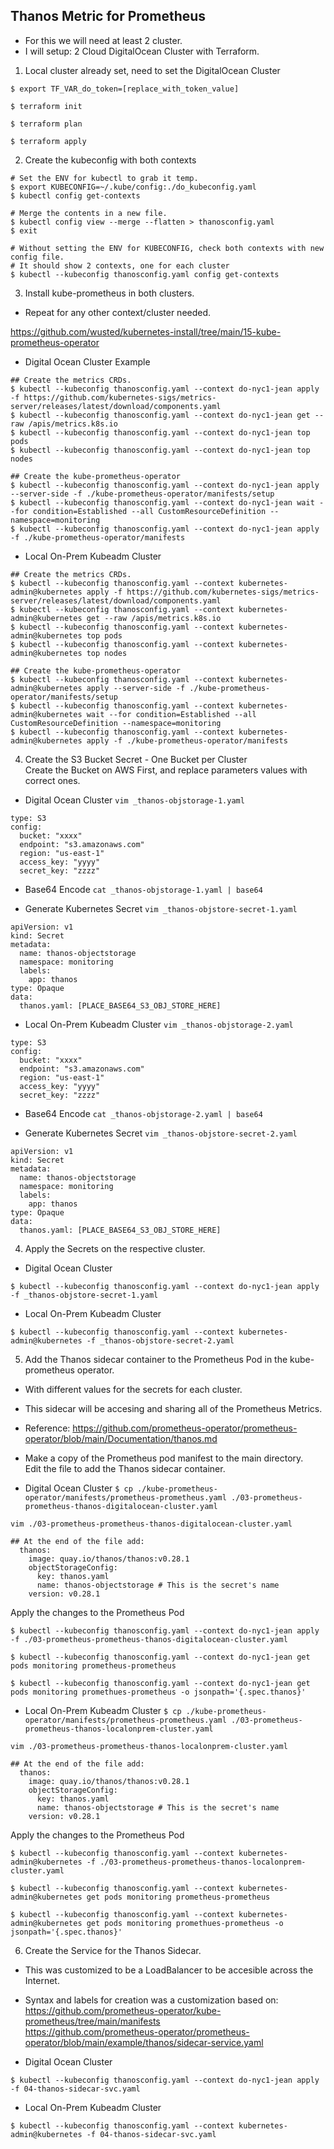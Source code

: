 ## Thanos Metric for Prometheus
- For this we will need at least 2 cluster.
- I will setup: 2 Cloud DigitalOcean Cluster with Terraform.

1. Local cluster already set, need to set the DigitalOcean Cluster
```
$ export TF_VAR_do_token=[replace_with_token_value]

$ terraform init

$ terraform plan

$ terraform apply
```

2. Create the kubeconfig with both contexts

```
# Set the ENV for kubectl to grab it temp.
$ export KUBECONFIG=~/.kube/config:./do_kubeconfig.yaml
$ kubectl config get-contexts

# Merge the contents in a new file.
$ kubectl config view --merge --flatten > thanosconfig.yaml
$ exit

# Without setting the ENV for KUBECONFIG, check both contexts with new config file.
# It should show 2 contexts, one for each cluster
$ kubectl --kubeconfig thanosconfig.yaml config get-contexts
```

3. Install kube-prometheus in both clusters.
- Repeat for any other context/cluster needed.

https://github.com/wusted/kubernetes-install/tree/main/15-kube-prometheus-operator

- Digital Ocean Cluster Example
```
## Create the metrics CRDs.
$ kubectl --kubeconfig thanosconfig.yaml --context do-nyc1-jean apply -f https://github.com/kubernetes-sigs/metrics-server/releases/latest/download/components.yaml
$ kubectl --kubeconfig thanosconfig.yaml --context do-nyc1-jean get --raw /apis/metrics.k8s.io
$ kubectl --kubeconfig thanosconfig.yaml --context do-nyc1-jean top pods
$ kubectl --kubeconfig thanosconfig.yaml --context do-nyc1-jean top nodes

## Create the kube-prometheus-operator
$ kubectl --kubeconfig thanosconfig.yaml --context do-nyc1-jean apply --server-side -f ./kube-prometheus-operator/manifests/setup
$ kubectl --kubeconfig thanosconfig.yaml --context do-nyc1-jean wait --for condition=Established --all CustomResourceDefinition --namespace=monitoring
$ kubectl --kubeconfig thanosconfig.yaml --context do-nyc1-jean apply -f ./kube-prometheus-operator/manifests
```

- Local On-Prem Kubeadm Cluster
```
## Create the metrics CRDs.
$ kubectl --kubeconfig thanosconfig.yaml --context kubernetes-admin@kubernetes apply -f https://github.com/kubernetes-sigs/metrics-server/releases/latest/download/components.yaml
$ kubectl --kubeconfig thanosconfig.yaml --context kubernetes-admin@kubernetes get --raw /apis/metrics.k8s.io
$ kubectl --kubeconfig thanosconfig.yaml --context kubernetes-admin@kubernetes top pods
$ kubectl --kubeconfig thanosconfig.yaml --context kubernetes-admin@kubernetes top nodes

## Create the kube-prometheus-operator
$ kubectl --kubeconfig thanosconfig.yaml --context kubernetes-admin@kubernetes apply --server-side -f ./kube-prometheus-operator/manifests/setup
$ kubectl --kubeconfig thanosconfig.yaml --context kubernetes-admin@kubernetes wait --for condition=Established --all CustomResourceDefinition --namespace=monitoring
$ kubectl --kubeconfig thanosconfig.yaml --context kubernetes-admin@kubernetes apply -f ./kube-prometheus-operator/manifests
```



4. Create the S3 Bucket Secret - One Bucket per Cluster  
Create the Bucket on AWS First, and replace parameters values with correct ones.

- Digital Ocean Cluster
`vim _thanos-objstorage-1.yaml`
```
type: S3
config:
  bucket: "xxxx"
  endpoint: "s3.amazonaws.com"
  region: "us-east-1"
  access_key: "yyyy"
  secret_key: "zzzz"
``` 

- Base64 Encode
`cat _thanos-objstorage-1.yaml | base64`

- Generate Kubernetes Secret
`vim _thanos-objstore-secret-1.yaml`
```
apiVersion: v1
kind: Secret
metadata:
  name: thanos-objectstorage
  namespace: monitoring
  labels:
    app: thanos
type: Opaque
data:
  thanos.yaml: [PLACE_BASE64_S3_OBJ_STORE_HERE]
```
  
  
- Local On-Prem Kubeadm Cluster
`vim _thanos-objstorage-2.yaml`
```
type: S3
config:
  bucket: "xxxx"
  endpoint: "s3.amazonaws.com"
  region: "us-east-1"
  access_key: "yyyy"
  secret_key: "zzzz"
``` 

- Base64 Encode
`cat _thanos-objstorage-2.yaml | base64`

- Generate Kubernetes Secret
`vim _thanos-objstore-secret-2.yaml`
```
apiVersion: v1
kind: Secret
metadata:
  name: thanos-objectstorage
  namespace: monitoring
  labels:
    app: thanos
type: Opaque
data:
  thanos.yaml: [PLACE_BASE64_S3_OBJ_STORE_HERE]
```

4. Apply the Secrets on the respective cluster.

- Digital Ocean Cluster
```
$ kubectl --kubeconfig thanosconfig.yaml --context do-nyc1-jean apply -f _thanos-objstore-secret-1.yaml
```

- Local On-Prem Kubeadm Cluster
```
$ kubectl --kubeconfig thanosconfig.yaml --context kubernetes-admin@kubernetes -f _thanos-objstore-secret-2.yaml
```

5. Add the Thanos sidecar container to the Prometheus Pod in the kube-prometheus operator.
- With different values for the secrets for each cluster.
- This sidecar will be accesing and sharing all of the Prometheus Metrics.
- Reference: https://github.com/prometheus-operator/prometheus-operator/blob/main/Documentation/thanos.md

- Make a copy of the Prometheus pod manifest to the main directory.  
Edit the file to add the Thanos sidecar container.

- Digital Ocean Cluster
`$ cp ./kube-prometheus-operator/manifests/prometheus-prometheus.yaml ./03-prometheus-prometheus-thanos-digitalocean-cluster.yaml`

`vim ./03-prometheus-prometheus-thanos-digitalocean-cluster.yaml`
```
## At the end of the file add:
  thanos:
    image: quay.io/thanos/thanos:v0.28.1
    objectStorageConfig:
      key: thanos.yaml
      name: thanos-objectstorage # This is the secret's name
    version: v0.28.1
```

Apply the changes to the Prometheus Pod
```
$ kubectl --kubeconfig thanosconfig.yaml --context do-nyc1-jean apply -f ./03-prometheus-prometheus-thanos-digitalocean-cluster.yaml

$ kubectl --kubeconfig thanosconfig.yaml --context do-nyc1-jean get pods monitoring prometheus-prometheus

$ kubectl --kubeconfig thanosconfig.yaml --context do-nyc1-jean get pods monitoring promethues-prometheus -o jsonpath='{.spec.thanos}'
```


- Local On-Prem Kubeadm Cluster
`$ cp ./kube-prometheus-operator/manifests/prometheus-prometheus.yaml ./03-prometheus-prometheus-thanos-localonprem-cluster.yaml`

`vim ./03-prometheus-prometheus-thanos-localonprem-cluster.yaml`
```
## At the end of the file add:
  thanos:
    image: quay.io/thanos/thanos:v0.28.1
    objectStorageConfig:
      key: thanos.yaml
      name: thanos-objectstorage # This is the secret's name
    version: v0.28.1
```

Apply the changes to the Prometheus Pod
```
$ kubectl --kubeconfig thanosconfig.yaml --context kubernetes-admin@kubernetes -f ./03-prometheus-prometheus-thanos-localonprem-cluster.yaml

$ kubectl --kubeconfig thanosconfig.yaml --context kubernetes-admin@kubernetes get pods monitoring prometheus-prometheus

$ kubectl --kubeconfig thanosconfig.yaml --context kubernetes-admin@kubernetes get pods monitoring promethues-prometheus -o jsonpath='{.spec.thanos}'
```

6. Create the Service for the Thanos Sidecar.
- This was customized to be a LoadBalancer to be accesible across the Internet.
- Syntax and labels for creation was a customization based on:
https://github.com/prometheus-operator/kube-prometheus/tree/main/manifests  
https://github.com/prometheus-operator/prometheus-operator/blob/main/example/thanos/sidecar-service.yaml

- Digital Ocean Cluster
```
$ kubectl --kubeconfig thanosconfig.yaml --context do-nyc1-jean apply -f 04-thanos-sidecar-svc.yaml
```

- Local On-Prem Kubeadm Cluster
```
$ kubectl --kubeconfig thanosconfig.yaml --context kubernetes-admin@kubernetes -f 04-thanos-sidecar-svc.yaml
```